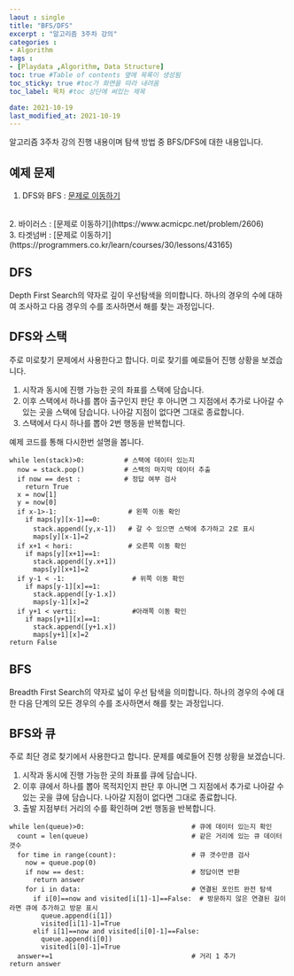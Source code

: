 ```yaml
---
laout : single
title: "BFS/DFS"
excerpt : "알고리즘 3주차 강의"
categories :
- Algorithm
tags :
- [Playdata ,Algorithm, Data Structure]
toc: true #Table of contents 옆에 목록이 생성됨
toc_sticky: true #toc가 화면을 따라 내려옴
toc_label: 목차 #toc 상단에 써있는 제목

date: 2021-10-19
last_modified_at: 2021-10-19
---
```


알고리즘 3주차 강의 진행 내용이며 탐색 방법 중 BFS/DFS에 대한 내용입니다.

## 예제 문제

1. DFS와 BFS : [문제로 이동하기](https://www.acmicpc.net/problem/1260)
<br />
2. 바이러스 : [문제로 이동하기](https://www.acmicpc.net/problem/2606)
<br />
3. 타겟넘버 : [문제로 이동하기](https://programmers.co.kr/learn/courses/30/lessons/43165)

## DFS
Depth First Search의 약자로 깊이 우선탐색을 의미합니다. 하나의 경우의 수에 대하여 조사하고 다음 경우의 수를 조사하면서 해를 찾는 과정입니다.

## DFS와 스택
주로 미로찾기 문제에서 사용한다고 합니다. 미로 찾기를 예로들어 진행 상황을 보겠습니다.
1. 시작과 동시에 진행 가능한 곳의 좌표를 스택에 담습니다.
2. 이후 스택에서 하나를 뽑아 출구인지 판단 후 아니면 그 지점에서 추가로 나아갈 수 있는 곳을 스택에 담습니다. 나아갈 지점이 없다면 그대로 종료합니다.
3. 스택에서 다시 하나를 뽑아 2번 행동을 반복합니다.

예제 코드를 통해 다시한번 설명을 봅니다.
```
while len(stack)>0:          # 스택에 데이터 있는지
  now = stack.pop()          # 스택의 마지막 데이터 추출
  if now == dest :           # 정답 여부 검사
    return True
  x = now[1]
  y = now[0]
  if x-1>-1:                  # 왼쪽 이동 확인
    if maps[y][x-1]==0:
      stack.append([y,x-1])   # 갈 수 있으면 스택에 추가하고 2로 표시
      maps[y][x-1]=2
  if x+1 < hori:              # 오른쪽 이동 확인
    if maps[y][x+1]==1:
      stack.append([y.x+1])
      maps[y][x+1]=2
  if y-1 < -1:                 # 위쪽 이동 확인
    if maps[y-1][x]==1:
      stack.append([y-1.x])
      maps[y-1][x]=2
  if y+1 < verti:              #아래쪽 이동 확인
    if maps[y+1][x]==1:
      stack.append([y+1.x])
      maps[y+1][x]=2
return False
```

## BFS
Breadth First Search의 약자로 넓이 우선 탐색을 의미합니다. 하나의 경우의 수에 대한 다음 단계의 모든 경우의 수를 조사하면서 해를 찾는 과정입니다.

## BFS와 큐
주로 최단 경로 찾기에서 사용한다고 합니다. 문제를 예로들어 진행 상황을 보겠습니다.
1. 시작과 동시에 진행 가능한 곳의 좌표를 큐에 담습니다.
2. 이후 큐에서 하나를 뽑아 목적지인지 판단 후 아니면 그 지점에서 추가로 나아갈 수 있는 곳을 큐에 담습니다. 나아갈 지점이 없다면 그대로 종료합니다.
3. 출발 지점부터 거리의 수를 확인하며 2번 행동을 반복합니다.
```
while len(queue)>0:                           # 큐에 데이터 있는지 확인
  count = len(queue)                          # 같은 거리에 있는 큐 데이터 갯수
  for time in range(count):                   # 큐 갯수만큼 검사
    now = queue.pop(0)
    if now == dest:                           # 정답이면 반환
      return answer
    for i in data:                            # 연결된 포인트 완전 탐색
      if i[0]==now and visited[i[1]-1]==False:  # 방문하지 않은 연결된 길이라면 큐에 추가하고 방문 표시
        queue.append(i[1])
        visited[i[1]-1]=True
      elif i[1]==now and visited[i[0]-1]==False:
        queue.append(i[0])
        visited[i[0]-1]=True
  answer+=1                                   # 거리 1 추가
return answer
```

